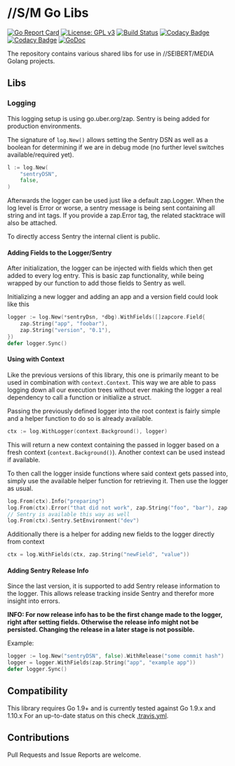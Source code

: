 # //S/M Go Libs
[![Go Report Card](https://goreportcard.com/badge/github.com/seibert-media/golibs)](https://goreportcard.com/report/github.com/seibert-media/golibs)
[![License: GPL v3](https://img.shields.io/badge/License-GPL%20v3-blue.svg)](https://www.gnu.org/licenses/gpl-3.0)
[![Build Status](https://travis-ci.org/seibert-media/golibs.svg?branch=master)](https://travis-ci.org/seibert-media/golibs)
[![Codacy Badge](https://api.codacy.com/project/badge/Grade/f61779459d564fb59fc1013d27b36b1f)](https://www.codacy.com/app/seibert-media/golibs?utm_source=github.com&amp;utm_medium=referral&amp;utm_content=seibert-media/golibs&amp;utm_campaign=Badge_Grade)
[![Codacy Badge](https://api.codacy.com/project/badge/Coverage/f61779459d564fb59fc1013d27b36b1f)](https://www.codacy.com/app/seibert-media/golibs?utm_source=github.com&utm_medium=referral&utm_content=seibert-media/golibs&utm_campaign=Badge_Coverage)
[![GoDoc](https://img.shields.io/badge/godoc-reference-blue.svg)](https://godoc.org/github.com/seibert-media/golibs)

The repository contains various shared libs for use in //SEIBERT/MEDIA Golang projects.

## Libs

### Logging
This logging setup is using go.uber.org/zap.
Sentry is being added for production environments.

The signature of `log.New()` allows setting the Sentry DSN as well as a boolean for determining if we are in debug mode (no further level switches available/required yet).

```go
l := log.New(
    "sentryDSN",
    false,
)
```

Afterwards the logger can be used just like a default zap.Logger.
When the log level is Error or worse, a sentry message is being sent containing all string and int tags.
If you provide a zap.Error tag, the related stacktrace will also be attached.

To directly access Sentry the internal client is public.

#### Adding Fields to the Logger/Sentry
After initialization, the logger can be injected with fields which then get added to every log entry.
This is basic zap functionality, while being wrapped by our function to add those fields to Sentry as well.

Initializing a new logger and adding an app and a version field could look like this
```go
logger := log.New(*sentryDsn, *dbg).WithFields([]zapcore.Field{
    zap.String("app", "foobar"),
    zap.String("version", "0.1"),
})
defer logger.Sync()
```

#### Using with Context

Like the previous versions of this library, this one is primarily meant to be used in combination with `context.Context`.
This way we are able to pass logging down all our execution trees without ever making the logger a real dependency to call a function or initialize a struct.

Passing the previously defined logger into the root context is fairly simple and a helper function to do so is already available.

```go
ctx := log.WithLogger(context.Background(), logger)
```

This will return a new context containing the passed in logger based on a fresh context (`context.Background()`). Another context can be used instead 
if available.

To then call the logger inside functions where said context gets passed into, simply use the available helper function for retrieving it.
Then use the logger as usual.
```go
log.From(ctx).Info("preparing")
log.From(ctx).Error("that did not work", zap.String("foo", "bar"), zap.Error(err))
// Sentry is available this way as well
log.From(ctx).Sentry.SetEnvironment("dev")
```

Additionally there is a helper for adding new fields to the logger directly from context
```go
ctx = log.WithFields(ctx, zap.String("newField", "value"))
```

#### Adding Sentry Release Info

Since the last version, it is supported to add Sentry release information to the logger.
This allows release tracking inside Sentry and therefor more insight into errors.

**INFO: For now release info has to be the first change made to the logger, right after setting fields. Otherwise the release info might not be persisted. Changing the release in a later stage is not possible.**

Example:

```go
logger := log.New("sentryDSN", false).WithRelease("some commit hash")
logger = logger.WithFields(zap.String("app", "example app"))
defer logger.Sync()
```

## Compatibility

This library requires Go 1.9+ and is currently tested against Go 1.9.x and 1.10.x
For an up-to-date status on this check [.travis.yml](.travis.yml).

## Contributions

Pull Requests and Issue Reports are welcome.
